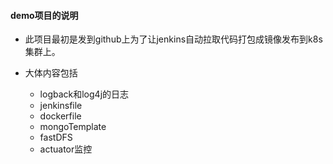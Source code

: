 #### demo项目的说明
- 此项目最初是发到github上为了让jenkins自动拉取代码打包成镜像发布到k8s集群上。

- 大体内容包括
    - logback和log4j的日志
    - jenkinsfile
    - dockerfile
    - mongoTemplate
    - fastDFS
    - actuator监控